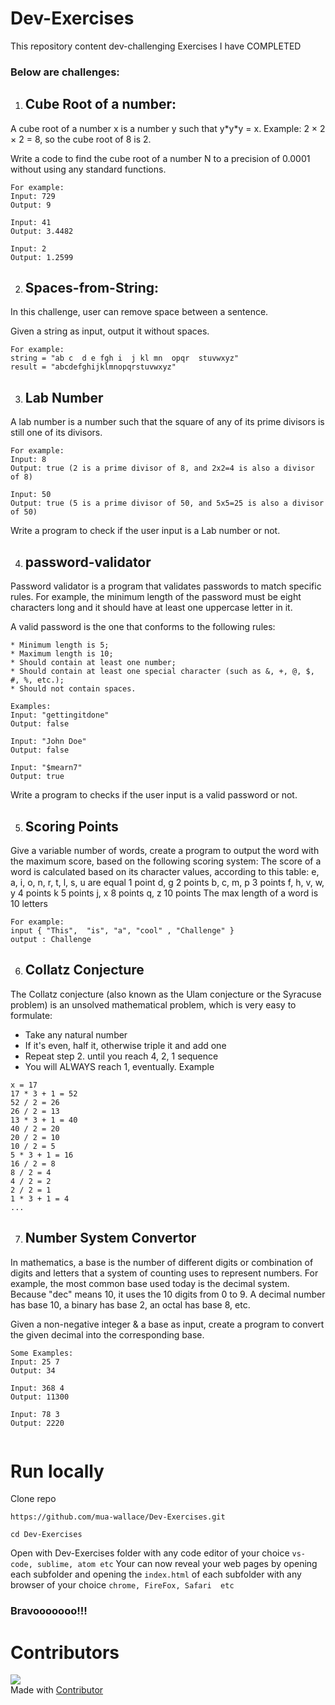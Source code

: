 # Dev-Exercises
This repository content dev-challenging Exercises  I have COMPLETED
### Below are challenges:

1. ## Cube Root of a number:
A cube root of a number x is a number y such that y\*y\*y = x.
Example: 2 × 2 × 2 = 8, so the cube root of 8 is 2.

Write a code to find the cube root of a number N  to a precision of 0.0001 without using any standard functions.

```
For example:
Input: 729
Output: 9

Input: 41
Output: 3.4482

Input: 2
Output: 1.2599
```


2. ## Spaces-from-String:
In this challenge, user can remove space between a sentence.

Given a string as input, output it without spaces.

```
For example:
string = "ab c  d e fgh i  j kl mn  opqr  stuvwxyz"
result = "abcdefghijklmnopqrstuvwxyz"
```


3. ## Lab Number
A lab number is a number such that the square of any of its prime divisors is still one of its divisors.

```
For example:
Input: 8
Output: true (2 is a prime divisor of 8, and 2x2=4 is also a divisor of 8)

Input: 50
Output: true (5 is a prime divisor of 50, and 5x5=25 is also a divisor of 50)
```
Write a program to check if the user input is a Lab number or not.

4. ## password-validator
Password validator is a program that validates passwords to match specific rules. For example, the minimum length of the password must be eight characters long and it should have at least one uppercase letter in it. 

A valid password is the one that conforms to the following rules:

    * Minimum length is 5;
    * Maximum length is 10;
    * Should contain at least one number;
    * Should contain at least one special character (such as &, +, @, $, #, %, etc.);
    * Should not contain spaces.
    
```
Examples:
Input: "gettingitdone"
Output: false

Input: "John Doe"
Output: false

Input: "$mearn7"
Output: true

```
Write a program to checks if the user input is a valid password or not.



5. ## Scoring Points
Give a variable number of words, create a program to output the word with the maximum score, based on the following scoring system:
The score of a word is calculated based on its character values, according to this table:
e, a, i, o, n, r, t, l, s, u are equal 1 point
d, g 2 points
b, c, m, p 3 points
f, h, v, w, y 4 points
k 5 points
j, x 8 points
q, z 10 points
The max length of a word is 10 letters

```
For example:
input { "This",  "is", "a", "cool" , "Challenge" }
output : Challenge

```

6. ## Collatz Conjecture
The Collatz conjecture (also known as the Ulam conjecture or the Syracuse problem) is an unsolved mathematical problem, which is very easy to formulate:
* Take any natural number
* If it's even, half it, otherwise triple it and add one
* Repeat step 2. until you reach 4, 2, 1 sequence
* You will ALWAYS reach 1, eventually. Example


```
x = 17
17 * 3 + 1 = 52
52 / 2 = 26
26 / 2 = 13
13 * 3 + 1 = 40
40 / 2 = 20
20 / 2 = 10
10 / 2 = 5
5 * 3 + 1 = 16
16 / 2 = 8
8 / 2 = 4
4 / 2 = 2
2 / 2 = 1
1 * 3 + 1 = 4
...

```

7. ## Number System Convertor
 In mathematics, a base is the number of different digits or combination of digits and letters that a system of counting uses to represent numbers.
For example, the most common base used today is the decimal system. Because "dec" means 10, it uses the 10 digits from 0 to 9.
A decimal number has base 10, a binary has base 2, an octal has base 8, etc.

Given a non-negative integer & a base as input, create a program to convert the given decimal into the corresponding base.



```
Some Examples:
Input: 25 7
Output: 34

Input: 368 4
Output: 11300

Input: 78 3
Output: 2220


```
# Run locally
Clone repo

```https://github.com/mua-wallace/Dev-Exercises.git ```

```cd Dev-Exercises ```

Open with Dev-Exercises folder with any code editor of your choice 
``` vs-code, sublime, atom etc ```
Your can now reveal your web pages by opening each subfolder and opening the ```index.html``` of each  subfolder with any browser of your choice ``` chrome, FireFox, Safari  etc ```
### Bravooooooo!!!

# Contributors
![](https://avatars.githubusercontent.com/u/60385803?s=60&v=4)   
Made with [Contributor](https://github.com/mua-wallace)
